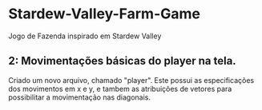 # Stardew-Valley-Farm-Game
Jogo de Fazenda inspirado em Stardew Valley

## 2: Movimentações básicas do player na tela.

Criado um novo arquivo, chamado "player". Este possui as especificações dos movimentos em x e y,
e tambem as atribuições de vetores para possibilitar a movimentação nas diagonais.
